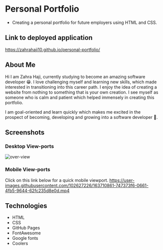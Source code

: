 # Personal Portfolio

- Creating a personal portfolio for future employers using HTML and CSS.

## Link to deployed application

https://zahrahaji10.github.io/personal-portfolio/

## About Me

Hi I am Zahra Haji, currently studying to become an amazing software developer :grin:. I love challenging myself and learning new skills, which made interested in transitioning into this career path. I enjoy the idea of creating a website from nothing to something that is your own creation. I see myself as someone who is calm and patient which helped immensely in creating this portfolio.

I am goal-oriented and learn quickly which makes me excited in the prospect of becoming, developing and growing into a software developer :slightly_smiling_face:.

## Screenshots

### Desktop View-ports

![over-view](https://user-images.githubusercontent.com/102627226/163708973-43082fdf-4a6a-45d3-9177-e2f873e65edf.jpeg)

### Mobile View-ports

Click on this link below for a quick mobile viewport.
https://user-images.githubusercontent.com/102627226/163710861-747373f6-0661-4fb5-9644-62fc235d8e0d.mp4

## Technologies

- HTML
- CSS
- GitHub Pages
- FontAwesome
- Google fonts
- Coolers
